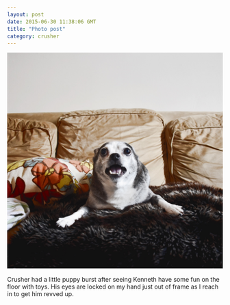 ```yaml
---
layout: post
date: 2015-06-30 11:38:06 GMT
title: "Photo post"
category: crusher
---
```

![travisj](/images/cb3bb0fb25597c651fadaed30c142b59b5d5fcbd84d2a4e8034df511e5a3b887.jpg)

Crusher had a little puppy burst after seeing Kenneth have some fun on the floor with toys. His eyes are locked on my hand just out of frame as I reach in to get him revved up.
